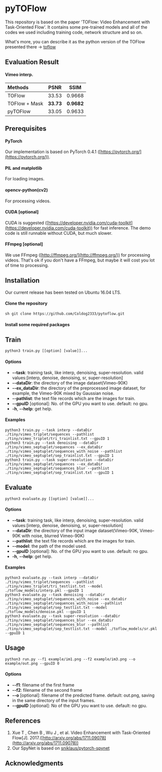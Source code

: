 # pyTOFlow

This repository is based on the paper 'TOFlow: Video Enhancement with Task-Oriented Flow'. It contains some pre-trained models and all of the codes we used including training code, network structure and so on.


What's more, you can describe it as the python version of the TOFlow presented there ->  [toflow](https://github.com/anchen1011/toflow)

## Evaluation Result

#### Vimeo interp.
| Methods | PSNR | SSIM |
| :-- | -- | -- |
| TOFlow | 33.53 | 0.9668 |
| TOFlow + Mask | **33.73** | **0.9682** |
| pyTOFlow | 33.05 | 0.9633 |

## Prerequisites

#### PyTorch

  Our implementation is based on PyTorch 0.4.1 ([https://pytorch.org/](https://pytorch.org/)).

#### PIL and matplotlib

  For loading images.

#### opencv-python(cv2)

  For processing videos.

#### CUDA [optional]

  CUDA is suggested ([https://developer.nvidia.com/cuda-toolkit](https://developer.nvidia.com/cuda-toolkit)) for fast inference. The demo code is still runnable without CUDA, but much slower.

#### FFmpeg [optional]

  We use FFmpeg ([http://ffmpeg.org/](http://ffmpeg.org/)) for processing videos. That's ok if you don't have a FFmpeg, but maybe it will cost you lot of time to processing.


## Installation

Our current release has been tested on Ubuntu 16.04 LTS.

#### Clone the repository

```
sh git clone https://github.com/Coldog2333/pytoflow.git
```
#### Install some required packages



## Train
```
python3 train.py [[option] [value]]...
```
#### Options

+ **--task**: training task, like interp, denoising, super-resolution. valid values:[interp, denoise, denoising, sr, super-resolution]
+ **--dataDir**: the directory of the image dataset(Vimeo-90K)
+ **--ex_dataDir**: the directory of the preprocessed image dataset, for example, the Vimeo-90K mixed by Gaussian noise.
+ **--pathlist**: the text file records which are the images for train.
+ **--gpuID** [optional]: No. of the GPU you want to use. default: no gpu.
+ **-h**, **--help**: get help.


#### Examples
```
python3 train.py --task interp --dataDir ./tiny/vimeo_triplet/sequences --pathlist ./tiny/vimeo_triplet/tri_trainlist.txt --gpuID 1
python3 train.py --task denoising --dataDir ./tiny/vimeo_septuplet/sequences --ex_dataDir ./tiny/vimeo_septuplet/sequences_with_noise --pathlist ./tiny/vimeo_septuplet/sep_trainlist.txt --gpuID 1
python3 train.py --task super-resolution --dataDir ./tiny/vimeo_septuplet/sequences --ex_dataDir ./tiny/vimeo_septuplet/sequences_blur --pathlist ./tiny/vimeo_septuplet/sep_trainlist.txt --gpuID 1
```

## Evaluate

```
python3 evaluate.py [[option] [value]]...
```
#### Options

+ **--task**: training task, like interp, denoising, super-resolution. valid values:[interp, denoise, denoising, sr, super-resolution]
+ **--dataDir**: the directory of the input image dataset(Vimeo-90K, Vimeo-90K with noise, blurred Vimeo-90K)
+ **--pathlist**: the text file records which are the images for train.
+ **--model**: the path of the model used.
+ **--gpuID** [optional]: No. of the GPU you want to use. default: no gpu.
+ **-h**, **--help**: get help.

#### Examples

```
python3 evaluate.py --task interp --dataDir ./tiny/vimeo_triplet/sequences --pathlist ./tiny/vimeo_triplet/tri_testlist.txt --model ./toflow_models/interp.pkl --gpuID 1
python3 evaluate.py --task denoising --dataDir ./tiny/vimeo_septuplet/sequences_with_noise --ex_dataDir ./tiny/vimeo_septuplet/sequences_with_noise --pathlist ./tiny/vimeo_septuplet/sep_testlist.txt --model ./toflow_models/denoise.pkl --gpuID 1
python3 evaluate.py --task super-resolution --dataDir ./tiny/vimeo_septuplet/sequences_blur --ex_dataDir ./tiny/vimeo_septuplet/sequences_blur --pathlist ./tiny/vimeo_septuplet/sep_testlist.txt --model ./toflow_models/sr.pkl --gpuID 1
```
## Usage

```
python3 run.py --f1 example/im1.png --f2 example/im3.png --o example/out.png --gpuID 0
``` 

#### Options

+ **--f1**: filename of the first frame
+ **--f2**: filename of the second frame
+ **--o** [optional]: filename of the predicted frame. default: out.png, saving in the same directory of the input frames.
+ **--gpuID** [optional]: No of the GPU you want to use. default: no gpu.


## References

1. Xue T , Chen B , Wu J , et al. Video Enhancement with Task-Oriented Flow[J]. 2017.([http://arxiv.org/abs/1711.09078](http://arxiv.org/abs/1711.09078))
2. Our SpyNet is based on [sniklaus/pytorch-spynet](https://github.com/sniklaus/pytorch-spynet)


## Acknowledgments
